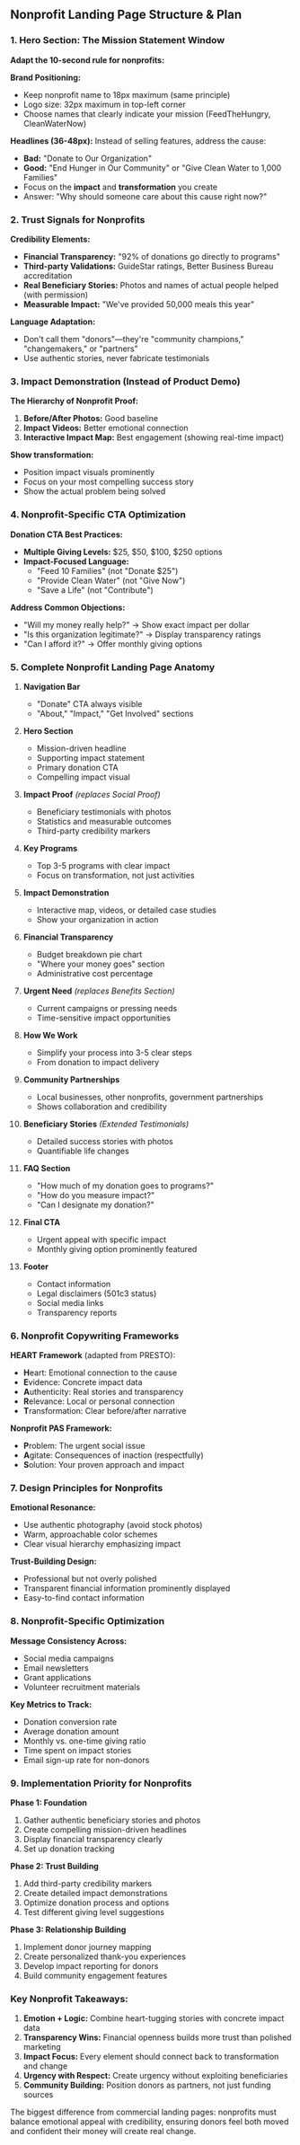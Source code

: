 ## Nonprofit Landing Page Structure & Plan

### 1. **Hero Section: The Mission Statement Window**

**Adapt the 10-second rule for nonprofits:**

**Brand Positioning:**

- Keep nonprofit name to 18px maximum (same principle)
- Logo size: 32px maximum in top-left corner
- Choose names that clearly indicate your mission (FeedTheHungry, CleanWaterNow)

**Headlines (36-48px):**
Instead of selling features, address the cause:

- **Bad:** "Donate to Our Organization"
- **Good:** "End Hunger in Our Community" or "Give Clean Water to 1,000 Families"
- Focus on the **impact** and **transformation** you create
- Answer: "Why should someone care about this cause right now?"

### 2. **Trust Signals for Nonprofits**

**Credibility Elements:**

- **Financial Transparency:** "92% of donations go directly to programs"
- **Third-party Validations:** GuideStar ratings, Better Business Bureau accreditation
- **Real Beneficiary Stories:** Photos and names of actual people helped (with permission)
- **Measurable Impact:** "We've provided 50,000 meals this year"

**Language Adaptation:**

- Don't call them "donors"—they're "community champions," "changemakers," or "partners"
- Use authentic stories, never fabricate testimonials

### 3. **Impact Demonstration (Instead of Product Demo)**

**The Hierarchy of Nonprofit Proof:**

1. **Before/After Photos:** Good baseline
2. **Impact Videos:** Better emotional connection
3. **Interactive Impact Map:** Best engagement (showing real-time impact)

**Show transformation:**

- Position impact visuals prominently
- Focus on your most compelling success story
- Show the actual problem being solved

### 4. **Nonprofit-Specific CTA Optimization**

**Donation CTA Best Practices:**

- **Multiple Giving Levels:** $25, $50, $100, $250 options
- **Impact-Focused Language:**
  - "Feed 10 Families" (not "Donate $25")
  - "Provide Clean Water" (not "Give Now")
  - "Save a Life" (not "Contribute")

**Address Common Objections:**

- "Will my money really help?" → Show exact impact per dollar
- "Is this organization legitimate?" → Display transparency ratings
- "Can I afford it?" → Offer monthly giving options

### 5. **Complete Nonprofit Landing Page Anatomy**

1. **Navigation Bar**

   - "Donate" CTA always visible
   - "About," "Impact," "Get Involved" sections

2. **Hero Section**

   - Mission-driven headline
   - Supporting impact statement
   - Primary donation CTA
   - Compelling impact visual

3. **Impact Proof** _(replaces Social Proof)_

   - Beneficiary testimonials with photos
   - Statistics and measurable outcomes
   - Third-party credibility markers

4. **Key Programs**

   - Top 3-5 programs with clear impact
   - Focus on transformation, not just activities

5. **Impact Demonstration**

   - Interactive map, videos, or detailed case studies
   - Show your organization in action

6. **Financial Transparency**

   - Budget breakdown pie chart
   - "Where your money goes" section
   - Administrative cost percentage

7. **Urgent Need** _(replaces Benefits Section)_

   - Current campaigns or pressing needs
   - Time-sensitive impact opportunities

8. **How We Work**

   - Simplify your process into 3-5 clear steps
   - From donation to impact delivery

9. **Community Partnerships**

   - Local businesses, other nonprofits, government partnerships
   - Shows collaboration and credibility

10. **Beneficiary Stories** _(Extended Testimonials)_

    - Detailed success stories with photos
    - Quantifiable life changes

11. **FAQ Section**

    - "How much of my donation goes to programs?"
    - "How do you measure impact?"
    - "Can I designate my donation?"

12. **Final CTA**

    - Urgent appeal with specific impact
    - Monthly giving option prominently featured

13. **Footer**
    - Contact information
    - Legal disclaimers (501c3 status)
    - Social media links
    - Transparency reports

### 6. **Nonprofit Copywriting Frameworks**

**HEART Framework** (adapted from PRESTO):

- **H**eart: Emotional connection to the cause
- **E**vidence: Concrete impact data
- **A**uthenticity: Real stories and transparency
- **R**elevance: Local or personal connection
- **T**ransformation: Clear before/after narrative

**Nonprofit PAS Framework:**

- **P**roblem: The urgent social issue
- **A**gitate: Consequences of inaction (respectfully)
- **S**olution: Your proven approach and impact

### 7. **Design Principles for Nonprofits**

**Emotional Resonance:**

- Use authentic photography (avoid stock photos)
- Warm, approachable color schemes
- Clear visual hierarchy emphasizing impact

**Trust-Building Design:**

- Professional but not overly polished
- Transparent financial information prominently displayed
- Easy-to-find contact information

### 8. **Nonprofit-Specific Optimization**

**Message Consistency Across:**

- Social media campaigns
- Email newsletters
- Grant applications
- Volunteer recruitment materials

**Key Metrics to Track:**

- Donation conversion rate
- Average donation amount
- Monthly vs. one-time giving ratio
- Time spent on impact stories
- Email sign-up rate for non-donors

### 9. **Implementation Priority for Nonprofits**

**Phase 1: Foundation**

1. Gather authentic beneficiary stories and photos
2. Create compelling mission-driven headlines
3. Display financial transparency clearly
4. Set up donation tracking

**Phase 2: Trust Building**

1. Add third-party credibility markers
2. Create detailed impact demonstrations
3. Optimize donation process and options
4. Test different giving level suggestions

**Phase 3: Relationship Building**

1. Implement donor journey mapping
2. Create personalized thank-you experiences
3. Develop impact reporting for donors
4. Build community engagement features

### Key Nonprofit Takeaways:

1. **Emotion + Logic:** Combine heart-tugging stories with concrete impact data
2. **Transparency Wins:** Financial openness builds more trust than polished marketing
3. **Impact Focus:** Every element should connect back to transformation and change
4. **Urgency with Respect:** Create urgency without exploiting beneficiaries
5. **Community Building:** Position donors as partners, not just funding sources

The biggest difference from commercial landing pages: nonprofits must balance emotional appeal with credibility, ensuring donors feel both moved and confident their money will create real change.
